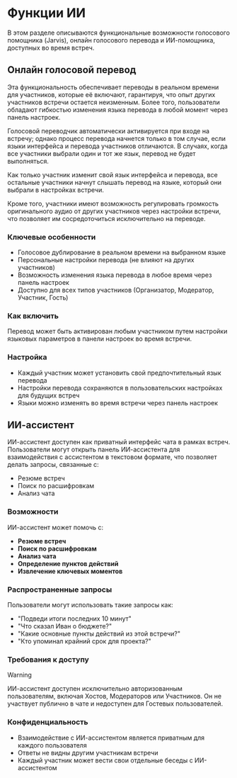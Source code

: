 # Функции ИИ

В этом разделе описываются функциональные возможности голосового помощника (Jarvis), онлайн голосового перевода и ИИ-помощника, доступных во время встреч.

## Онлайн голосовой перевод

Эта функциональность обеспечивает переводы в реальном времени для участников, которые её включают, гарантируя, что опыт других участников встречи остается неизменным. Более того, пользователи обладают гибкостью изменения языка перевода в любой момент через панель настроек.

Голосовой переводчик автоматически активируется при входе на встречу; однако процесс перевода начнется только в том случае, если языки интерфейса и перевода участников отличаются. В случаях, когда все участники выбрали один и тот же язык, перевод не будет выполняться.

Как только участник изменит свой язык интерфейса и перевода, все остальные участники начнут слышать перевод на языке, который они выбрали в настройках встречи.

Кроме того, участники имеют возможность регулировать громкость оригинального аудио от других участников через настройки встречи, что позволяет им сосредоточиться исключительно на переводе.

### Ключевые особенности

- Голосовое дублирование в реальном времени на выбранном языке
- Персональные настройки перевода (не влияют на других участников)
- Возможность изменения языка перевода в любое время через панель настроек
- Доступно для всех типов участников (Организатор, Модератор, Участник, Гость)

### Как включить

Перевод может быть активирован любым участником путем настройки языковых параметров в панели настроек во время встречи.

### Настройка

- Каждый участник может установить свой предпочтительный язык перевода
- Настройки перевода сохраняются в пользовательских настройках для будущих встреч
- Языки можно изменять во время встречи через панель настроек

## ИИ-ассистент

ИИ-ассистент доступен как приватный интерфейс чата в рамках встреч. Пользователи могут открыть панель ИИ-ассистента для взаимодействия с ассистентом в текстовом формате, что позволяет делать запросы, связанные с:

- Резюме встреч
- Поиск по расшифровкам
- Анализ чата

### Возможности

ИИ-ассистент может помочь с:

- **Резюме встреч**
- **Поиск по расшифровкам**
- **Анализ чата**
- **Определение пунктов действий**
- **Извлечение ключевых моментов**

### Распространенные запросы

Пользователи могут использовать такие запросы как:

- "Подведи итоги последних 10 минут"
- "Что сказал Иван о бюджете?"
- "Какие основные пункты действий из этой встречи?"
- "Кто упоминал крайний срок для проекта?"

### Требования к доступу

> [!WARNING]
> ИИ-ассистент доступен исключительно авторизованным пользователям, включая Хостов, Модераторов или Участников. Он не участвует публично в чате и недоступен для Гостевых пользователей.

### Конфиденциальность

- Взаимодействие с ИИ-ассистентом является приватным для каждого пользователя
- Ответы не видны другим участникам встречи
- Каждый участник может вести свои отдельные беседы с ИИ-ассистентом